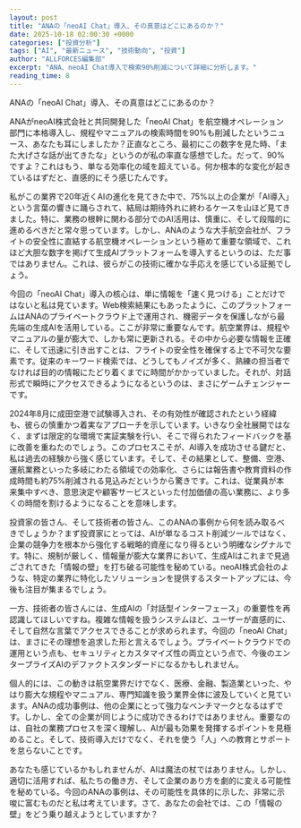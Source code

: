 ```yaml
---
layout: post
title: "ANAの「neoAI Chat」導入、その真意はどこにあるのか？"
date: 2025-10-18 02:00:30 +0000
categories: ["投資分析"]
tags: ["AI", "最新ニュース", "技術動向", "投資"]
author: "ALLFORCES編集部"
excerpt: "ANA、neoAI Chat導入で検索90%削減について詳細に分析します。"
reading_time: 8
---
```


ANAの「neoAI Chat」導入、その真意はどこにあるのか？

ANAがneoAI株式会社と共同開発した「neoAI Chat」を航空機オペレーション部門に本格導入し、規程やマニュアルの検索時間を90%も削減したというニュース、あなたも耳にしましたか？正直なところ、最初にこの数字を見た時、「また大げさな話が出てきたな」というのが私の率直な感想でした。だって、90%ですよ？これはもう、単なる効率化の域を超えている。何か根本的な変化が起きているはずだと、直感的にそう感じたんです。

私がこの業界で20年近くAIの進化を見てきた中で、75%以上の企業が「AI導入」という言葉の響きに踊らされて、結局は期待外れに終わるケースを山ほど見てきました。特に、業務の根幹に関わる部分でのAI活用は、慎重に、そして段階的に進めるべきだと常々思っています。しかし、ANAのような大手航空会社が、フライトの安全性に直結する航空機オペレーションという極めて重要な領域で、これほど大胆な数字を掲げて生成AIプラットフォームを導入するというのは、ただ事ではありません。これは、彼らがこの技術に確かな手応えを感じている証拠でしょう。

今回の「neoAI Chat」導入の核心は、単に情報を「速く見つける」ことだけではないと私は見ています。Web検索結果にもあったように、このプラットフォームはANAのプライベートクラウド上で運用され、機密データを保護しながら最先端の生成AIを活用している。ここが非常に重要なんです。航空業界は、規程やマニュアルの量が膨大で、しかも常に更新される。その中から必要な情報を正確に、そして迅速に引き出すことは、フライトの安全性を確保する上で不可欠な要素です。従来のキーワード検索では、どうしてもノイズが多く、熟練の担当者でなければ目的の情報にたどり着くまでに時間がかかっていました。それが、対話形式で瞬時にアクセスできるようになるというのは、まさにゲームチェンジャーです。

2024年8月に成田空港で試験導入され、その有効性が確認されたという経緯も、彼らの慎重かつ着実なアプローチを示しています。いきなり全社展開ではなく、まずは限定的な環境で実証実験を行い、そこで得られたフィードバックを基に改善を重ねたのでしょう。このプロセスこそが、AI導入を成功させる鍵だと、私は過去の経験から強く感じています。そして、その結果として、整備、空港、運航業務といった多岐にわたる領域での効率化、さらには報告書や教育資料の作成時間も約75%削減される見込みだというから驚きです。これは、従業員が本来集中すべき、意思決定や顧客サービスといった付加価値の高い業務に、より多くの時間を割けるようになることを意味します。

投資家の皆さん、そして技術者の皆さん、このANAの事例から何を読み取るべきでしょうか？まず投資家にとっては、AIが単なるコスト削減ツールではなく、企業の競争力を根本から強化する戦略的資産になり得るという明確なシグナルです。特に、規制が厳しく、情報量が膨大な業界において、生成AIはこれまで見過ごされてきた「情報の壁」を打ち破る可能性を秘めている。neoAI株式会社のような、特定の業界に特化したソリューションを提供するスタートアップには、今後も注目が集まるでしょう。

一方、技術者の皆さんには、生成AIの「対話型インターフェース」の重要性を再認識してほしいですね。複雑な情報を扱うシステムほど、ユーザーが直感的に、そして自然な言葉でアクセスできることが求められます。今回の「neoAI Chat」は、まさにその理想を追求した形と言えるでしょう。プライベートクラウドでの運用という点も、セキュリティとカスタマイズ性の両立という点で、今後のエンタープライズAIのデファクトスタンダードになるかもしれません。

個人的には、この動きは航空業界だけでなく、医療、金融、製造業といった、やはり膨大な規程やマニュアル、専門知識を扱う業界全体に波及していくと見ています。ANAの成功事例は、他の企業にとって強力なベンチマークとなるはずです。しかし、全ての企業が同じように成功できるわけではありません。重要なのは、自社の業務プロセスを深く理解し、AIが最も効果を発揮するポイントを見極めること。そして、技術導入だけでなく、それを使う「人」への教育とサポートを怠らないことです。

あなたも感じているかもしれませんが、AIは魔法の杖ではありません。しかし、適切に活用すれば、私たちの働き方、そして企業のあり方を劇的に変える可能性を秘めている。今回のANAの事例は、その可能性を具体的に示した、非常に示唆に富むものだと私は考えています。さて、あなたの会社では、この「情報の壁」をどう乗り越えようとしていますか？


